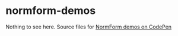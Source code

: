 # normform-demos
Nothing to see here. Source files for [NormForm demos on CodePen](http://codepen.io/tag/normform/)
